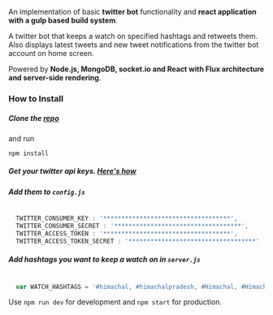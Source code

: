 
An implementation of basic **twitter bot** functionality and **react application with a gulp based build system**. 

A twitter bot that keeps a watch on specified hashtags and retweets them. 
Also displays latest tweets and new tweet notifications from the twitter bot account on home screen.

Powered by **Node.js, MongoDB, socket.io and React  with Flux architecture and server-side rendering**.


### How to Install

##### Clone the [repo](https://github.com/rajeshdh/himachali-tweet-bot.git)

and run 
```
npm install
```

##### Get your twitter api keys. [Here's how](http://stackoverflow.com/a/12335636/2165143)
##### Add them to `config.js`

```javascript

  TWITTER_CONSUMER_KEY : '***********************************',
  TWITTER_CONSUMER_SECRET : '***********************************',
  TWITTER_ACCESS_TOKEN : '***********************************',
  TWITTER_ACCESS_TOKEN_SECRET : '***********************************'
```  
 
##### Add hashtags you want to keep a watch on in `server.js` 
 
 ```javascript
   
   var WATCH_HASHTAGS = '#himachal, #himachalpradesh, #Himachal, #HimachalPradesh, #हिमाचल';
 ```
 
 Use `npm run dev` for development and `npm start` for production.


